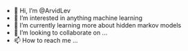 - 👋 Hi, I’m @ArvidLev
- 👀 I’m interested in anything machine learning
- 🌱 I’m currently learning more about hidden markov models
- 💞️ I’m looking to collaborate on ...
- 📫 How to reach me ...

<!---
ArvidLev/ArvidLev is a ✨ special ✨ repository because its `README.md` (this file) appears on your GitHub profile.
You can click the Preview link to take a look at your changes.
--->
